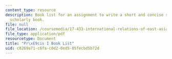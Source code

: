 ```yaml
---
content_type: resource
description: Book list for an assignment to write a short and concise summary of a
  scholarly book.
file: null
file_location: /coursemedia/17-433-international-relations-of-east-asia-spring-2011/c8269a71c6fac0d20ed585fecbd5b72d_MIT17_433S11_precisI.pdf
file_type: application/pdf
resourcetype: Document
title: "Pr\xE9cis I Book List"
uid: c8269a71-c6fa-c0d2-0ed5-85fecbd5b72d
---
```

